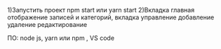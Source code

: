 1)Запустить проект npm start или yarn start
2)Вкладка главная отображение записей и категорий, вкладка управление добавление удаление редактирование

ПО: node js, yarn или npm , VS code